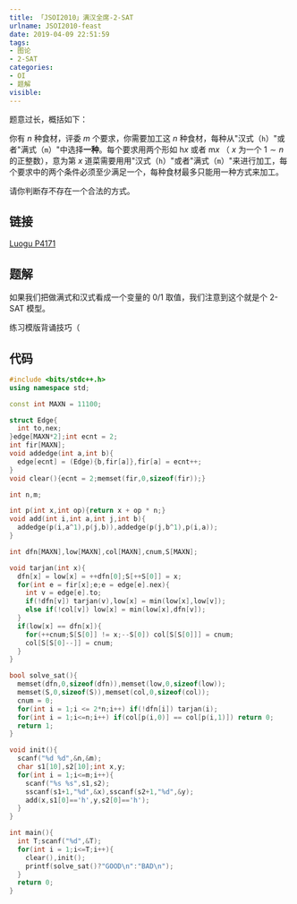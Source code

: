 ```yaml
---
title: 「JSOI2010」满汉全席-2-SAT
urlname: JSOI2010-feast
date: 2019-04-09 22:51:59
tags:
- 图论
- 2-SAT
categories:
- OI
- 题解
visible:
---
```


题意过长，概括如下：

你有 $n$ 种食材，评委 $m$ 个要求，你需要加工这 $n$ 种食材，每种从"汉式（`h`）"或者"满式（`m`）"中选择**一种**。每个要求用两个形如 $\text{h} x$ 或者 $\text{m}x$ （ $x$ 为一个 $1 \sim n$ 的正整数），意为第 $x$ 道菜需要用用"汉式（`h`）"或者"满式（`m`）"来进行加工，每个要求中的两个条件必须至少满足一个，每种食材最多只能用一种方式来加工。

请你判断存不存在一个合法的方式。

<!-- more -->

## 链接

[Luogu P4171](https://www.luogu.org/problemnew/show/P4171) 

## 题解

如果我们把做满式和汉式看成一个变量的 $0/1$ 取值，我们注意到这个就是个 2-SAT 模型。

练习模版背诵技巧（

## 代码

```cpp
#include <bits/stdc++.h>
using namespace std;

const int MAXN = 11100;

struct Edge{
  int to,nex;
}edge[MAXN*2];int ecnt = 2;
int fir[MAXN];
void addedge(int a,int b){
  edge[ecnt] = (Edge){b,fir[a]},fir[a] = ecnt++;
}
void clear(){ecnt = 2;memset(fir,0,sizeof(fir));}

int n,m;

int p(int x,int op){return x + op * n;}
void add(int i,int a,int j,int b){
  addedge(p(i,a^1),p(j,b)),addedge(p(j,b^1),p(i,a));
}

int dfn[MAXN],low[MAXN],col[MAXN],cnum,S[MAXN];

void tarjan(int x){
  dfn[x] = low[x] = ++dfn[0];S[++S[0]] = x;
  for(int e = fir[x];e;e = edge[e].nex){
    int v = edge[e].to;
    if(!dfn[v]) tarjan(v),low[x] = min(low[x],low[v]);
    else if(!col[v]) low[x] = min(low[x],dfn[v]);
  }
  if(low[x] == dfn[x]){
    for(++cnum;S[S[0]] != x;--S[0]) col[S[S[0]]] = cnum;
    col[S[S[0]--]] = cnum;
  }
}

bool solve_sat(){
  memset(dfn,0,sizeof(dfn)),memset(low,0,sizeof(low));
  memset(S,0,sizeof(S)),memset(col,0,sizeof(col));
  cnum = 0;
  for(int i = 1;i <= 2*n;i++) if(!dfn[i]) tarjan(i);
  for(int i = 1;i<=n;i++) if(col[p(i,0)] == col[p(i,1)]) return 0;
  return 1;
}

void init(){
  scanf("%d %d",&n,&m);
  char s1[10],s2[10];int x,y;
  for(int i = 1;i<=m;i++){
    scanf("%s %s",s1,s2);
    sscanf(s1+1,"%d",&x),sscanf(s2+1,"%d",&y);
    add(x,s1[0]=='h',y,s2[0]=='h');
  }
}

int main(){
  int T;scanf("%d",&T);
  for(int i = 1;i<=T;i++){
    clear(),init();
    printf(solve_sat()?"GOOD\n":"BAD\n");
  }
  return 0;
}
```


